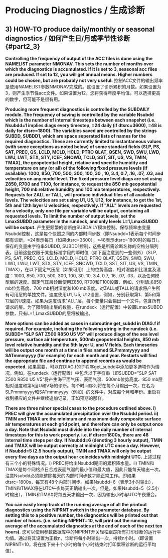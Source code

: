# Producing Diagnostics / 生成诊断

## 3) HOW-TO produce daily/monthly or seasonal diagnostics / 如何产生日/月或季节性诊断 {#part2_3}

**Controlling the frequency of output of the ACC files is done using the NAMELIST parameter NMONAV. This sets the number of months over which the diagnostics is accumulated. If it is set to 3, seasonal acc files are produced. If set to 12, you will get annual means. Higher numbers could be chosen, but are probably not very useful.**
控制ACC文件的输出频率是使用NAMELIST参数NMONAV完成的。这设置了诊断累积的月数。如果设置为3，则产生季节性acc文件。如果设置为12，您将获得年度平均值。可以选择更高的数字，但可能不是很有用。

**Producing more frequent diagnostics is controlled by the SUBDAILY module. The frequency of saving is controlled by the variable Nsubdd which is the number of internal timesteps between each snapshot (i.e. Nsubdd=1 implies diags every timestep, =24 daily (if dtsrc=3600), =48 is daily for dtsrc=1800). The variables saved are controlled by the strings SUBDD, SUBDD1, which are space seperated lists of names for the required diagnostics. These are currently limited to instantaneous values (with some exceptions as noted below) of some standard fields (SLP, PS, SAT, PREC, QS, LCLD, MCLD, HCLD, PTRO QLAT, QSEN, SWD, SWU, LWD, LWU, LWT, STX, STY, ICEF, SNOWD, TCLD, SST, SIT, US, VS, TMIN, TMAX), the geopotential height, relative and specific humidity and temperature on any (or all) of the following fixed pressure levels (if available): 1000, 850, 700, 500, 300, 100, 30 , 10, 3.4, 0.7, .16, .07, .03, and velocities on any model level. The fixed pressure level diags are set using Z850, R700 and T100, for instance, to request the 850 mb geopotential height, 700 mb relative humidity and 100 mb temperatures, respectively. Requests for ZALL or TALL, will produce individual files of all available levels. The velocities are set using U1, U5, U12, for instance, to get the 1st, 5th and 12th layer U velocities, respectively. If "ALL" levels are requested for a velocity, only one file per variable will be output, containing all requested levels. To limit the number of output levels, set the LmaxSUBDD parameter in the rundeck, and only levels L=1,LmaxSUBDD will be output.**
产生更频繁的诊断由SUBDAILY模块控制。保存频率由变量Nsubdd控制，这是每个快照之间的内部时间步数（即Nsubdd=1表示每个时间步都有诊断，=24表示每日（如果dtsrc=3600），=48表示dtsrc=1800时的每日）。保存的变量由字符串SUBDD, SUBDD1控制，这些是所需诊断名称的空格分隔列表。目前这些仅限于某些标准字段的瞬时值（如下面注意到的一些例外）（SLP, PS, SAT, PREC, QS, LCLD, MCLD, HCLD, PTRO QLAT, QSEN, SWD, SWU, LWD, LWU, LWT, STX, STY, ICEF, SNOWD, TCLD, SST, SIT, US, VS, TMIN, TMAX），在以下固定气压层（如果可用）上的位势高度、相对湿度和比湿度及温度：1000, 850, 700, 500, 300, 100, 30, 10, 3.4, 0.7, .16, .07, .03，以及任何模型层的速度。固定气压层诊断使用Z850, R700和T100设置，例如，分别请求850 mb位势高度、700 mb相对湿度和100 mb温度。对ZALL或TALL的请求将产生所有可用层的单独文件。速度使用U1, U5, U12设置，例如，分别获取第1、第5和第12层的U速度。如果为速度请求"ALL"层，每个变量只会输出一个文件，包含所有请求的层。为了限制输出层的数量，在rundeck（运行配置）中设置LmaxSUBDD参数，只有L=1,LmaxSUBDD的层将被输出。

**More options can be added as cases in subroutine get_subdd in DIAG.f if required. For example, including the following string in the rundeck (i.e. SUBDD="SLP SAT Z500 R850 U5 V5" will produce diags of the sea level pressure, surface air temperature, 500mb geopotential heights, 850 mb level relative humidity and the 5th layer U, and V fields. Each timeseries will be output one month at a time in files named SLPmmmyyyy and SATmmmyyyy (for example) for each month and year. Restarts will find the appropriate file and continue to append records as would be expected.**
如果需要，可以在DIAG.f的子程序get_subdd中添加更多选项作为情况。例如，在rundeck（运行配置）中包含以下字符串（即SUBDD="SLP SAT Z500 R850 U5 V5"将产生海平面气压、表面气温、500mb位势高度、850 mb层相对湿度和第5层U和V场的诊断。每个时间序列将在每个月输出一次，在名为SLPmmmyyyy和SATmmmyyyy（例如）的文件中，对应每个月和年份。重启将找到相应的文件并继续追加记录，正如预期的那样。

**There are three minor special cases to the procedure outlined above. i) PREC will give the accumulated precipitation over the Nsubdd period. ii) TMIN and TMAX are the minimum and maximum daily composite surface air temperatures at each grid point, and therefore can only be output once a day. Note that Nsubdd must divide into the daily number of internal timesteps for this to work properly. i.e. if dtsrc=1800s, there are 48 internal time steps per day. If Nsubdd=6 (denoting 3 hourly output), TMIN and TMAX will be output correctly at midnight UTC once a day. However, if Nsubdd=5 (2.5 hourly output), TMIN and TMAX will only be output every five days as the output hour coincides with midnight UTC.**
上述过程有三个小的特殊情况。i) PREC将给出Nsubdd期间的累积降水量。ii) TMIN和TMAX是每个网格点日合成表面气温的最小值和最大值，因此只能每天输出一次。注意Nsubdd必须能整除每天的内部时间步数才能正常工作。即如果dtsrc=1800s，每天有48个内部时间步。如果Nsubdd=6（表示3小时输出），TMIN和TMAX将在UTC午夜每天正确输出一次。但是，如果Nsubdd=5（2.5小时输出），TMIN和TMAX将每五天才输出一次，因为输出小时与UTC午夜重合。

**You can easily keep track of the running average of all the printout diagnostics using the NIPRNT switch in the parameter database. By setting this to a positive number, the diagnostics will be printed out that number of hours. (i.e. setting NIPRNT=10, will print out the running average of the accumulated diagnostics at the end of each of the next ten hours).**
您可以使用参数数据库中的NIPRNT开关轻松跟踪所有打印诊断的运行平均值。通过将其设置为正数n，诊断将每小时输出一次，持续n小时。（即设置NIPRNT=10，将在接下来十个小时的每个小时结束时打印累积诊断的运行平均值）。
